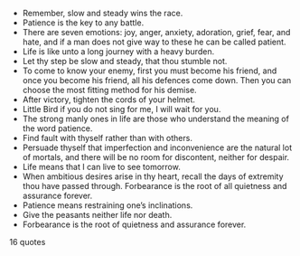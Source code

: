  - Remember, slow and steady wins the race.
 - Patience is the key to any battle.
 - There are seven emotions: joy, anger, anxiety, adoration, grief, fear, and hate, and if a man does not give way to these he can be called patient.
 - Life is like unto a long journey with a heavy burden.
 - Let thy step be slow and steady, that thou stumble not.
 - To come to know your enemy, first you must become his friend, and once you become his friend, all his defences come down. Then you can choose the most fitting method for his demise.
 - After victory, tighten the cords of your helmet.
 - Little Bird if you do not sing for me, I will wait for you.
 - The strong manly ones in life are those who understand the meaning of the word patience.
 - Find fault with thyself rather than with others.
 - Persuade thyself that imperfection and inconvenience are the natural lot of mortals, and there will be no room for discontent, neither for despair.
 - Life means that I can live to see tomorrow.
 - When ambitious desires arise in thy heart, recall the days of extremity thou have passed through. Forbearance is the root of all quietness and assurance forever.
 - Patience means restraining one’s inclinations.
 - Give the peasants neither life nor death.
 - Forbearance is the root of quietness and assurance forever.

16 quotes